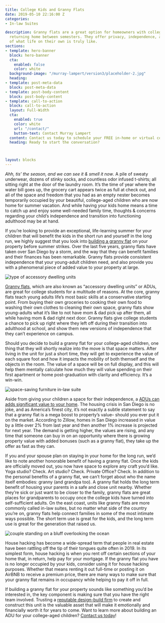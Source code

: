 ```yaml
---
title: College Kids and Granny Flats
date: 2019-05-10 22:16:00 Z
categories:
- In-law Suites

description: Granny flats are a great option for homeowners with college-aged children
  returning home between semesters. They offer privacy, independence, and preview
  of what life on their own is truly like.
sections:
- template: hero-banner
  block: hero-banner
  cta:
    enabled: false
    color: white
  background-image: "/murray-lampert/version3/placeholder-2.jpg"
  heading: 
- template: post-meta-data
  block: post-meta-data
- template: post-body-content
  block: post-body-content
- template: call-to-action
  block: call-to-action
  layout: Full-Width
  cta:
    enabled: true
    color: white
    url: "/contact/"
    button-text: Contact Murray Lampert
  content: Contact us today to schedule your FREE in-home or virtual consultation.
  heading: Ready to start the conversation?



layout: blocks
---
```


_Ahh, tis’ the season, and we can see it & smell it now_. A pile of sweaty underwear, dozens of stinky socks, and countless odor infused t-shirts; all sitting right at the door of the laundry room. It’s the time of year where the water bill goes up, the grocery cart appears twice as full at check out, and all of the space and freedom that you had as an empty nester becomes temporarily occupied by your beautiful, college-aged children who are now home for summer vacation. And while having your kids home means a time to catch up and enjoy some well-needed family time, thoughts & concerns regarding your child’s independence and transition into functioning adulthood may be at hand.

If you’re looking to provide an exceptional, life-learning summer for your children that will benefit the kids in the short run and yourself in the long run, we highly suggest that you look into [building a granny flat](/simple-homeowners-guide-to-san-diego-granny-flats/) on your property before summer strikes. Over the last five years, granny flats have taken over San Diego by a storm, and the way that they can benefit families and their finances has been remarkable. Granny flats provide consistent independence that your young-adult children need, and also provide you with a phenomenal piece of added value to your property at large.

![type of accessory dwelling units](/uploads/ADU-sketch-hausable.png "types of accessory dwelling units")

[Granny flats](/3-things-to-know-about-granny-flat/), which are also known as “accessory dwelling units” or ADUs, are great for college students for a multitude of reasons. At the core, granny flats teach young adults life’s most basic skills at a conservative starting point. From buying their own groceries to cooking their own food to washing their own clothes to cleaning their own space, granny flats show young-adults what it’s like to not have mom & dad pick up after them, all while having mom & dad right next door. Granny flats give college students a chance to pick up right where they left off during their transition into adulthood at school, and show them new versions of independence that they can’t experience on campus.

Should you decide to build a granny flat for your college-aged children, one thing that they will shortly realize into the move is that space matters. After living in the unit for just a short time, they will get to experience the value of each square foot and how it impacts the mobility of both themself and the objects in the room. The value of a space will be on full display, and this will help them mentally calculate how much they will value spending on their first apartment or home post-graduation with clarity and efficiency. It’s a win-win.

![space-saving furniture in-law suite](https://images.pexels.com/photos/439227/pexels-photo-439227.jpeg?auto=compress&cs=tinysrgb&dpr=2&h=650&w=940 "space-saving furniture in-law suite")

Aside from giving your children a space for their independence, a [ADUs can adds significant value to your home](/infographic-pros-cons-different-adu-types/). The housing crisis in San Diego is no joke, and as America’s finest city, it’s not exactly a subtle statement to say that a granny flat is a mega boost to property’s value– should you ever put it on the market. According to Zillow, homes in San Diego increased in value by a little over 2% from last year and then another 1% increase is projected for next year. The demand is getting higher, the values are rising, and any time that someone can buy in on an opportunity where there is growing property value with added bonuses (such as a granny flat), they take up the offer as fast as they can.

If you and your spouse plan on staying in your home for the long run, we’d like to note another honorable benefit of having a granny flat. Once the kids are officially moved out, you now have space to explore any craft you’d like. Yoga studio? Check. Art studio? Check. Private Office? Check. In addition to the personal benefits of a granny flat, we can’t forget about who the name itself embodies: granny (and grandpa too). A granny flat holds the long term benefit of housing your parents in a safe and close unit nearby. Whether they’re sick or just want to be closer to the family, granny flats are great places for grandparents to occupy once the college kids have turned into self-sufficient adults. On the east coast, units like granny flats are more commonly called in-law suites, but no matter what side of the country you’re on, granny flats help connect families in some of the most intimate ways possible. The short term use is great for the kids, and the long term use is great for the generation that raised us.

![couple standing on a bluff overlooking the ocean](https://images.pexels.com/photos/1589865/pexels-photo-1589865.jpeg?auto=compress&cs=tinysrgb&dpr=2&h=650&w=940 "couple standing on a bluff overlooking the ocean")

House hacking has become a wide-spread term that people in real estate have been rattling off the tip of their tongues quite often in 2019. In its simplest form, house hacking is when you rent off certain sections of your home that, in return, help pay for your mortgage. If the granny flat you have is no longer occupied by your kids, consider using it for house hacking purposes. Whether that means renting it out full-time or posting it on AirBNB to receive a premium price, there are many ways to make sure that your granny flat remains in occupancy while helping to pay it off in full.

If building a granny flat for your property sounds like something you’d be interested in, the key component is making sure that you have the right team involved. Trusting a [reputable design-build firm](/san-diego-design-build-contractors) to create and construct this unit is the valuable asset that will make it emotionally and financially worth it for years to come. Want to learn more about building an ADU for your college-aged children? [Contact us today](/contact/)!